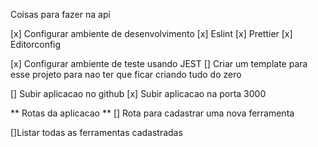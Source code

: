 Coisas para fazer na api

[x] Configurar ambiente de desenvolvimento
[x] Eslint
[x] Prettier
[x] Editorconfig

[x] Configurar ambiente de teste usando JEST
[] Criar um template para esse projeto para nao ter que ficar criando tudo do zero

[] Subir aplicacao no github
[x] Subir aplicacao na porta 3000

** Rotas da aplicacao **
[] Rota para cadastrar uma nova ferramenta

[]Listar todas as ferramentas cadastradas
